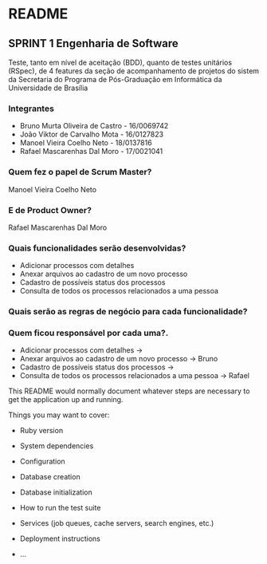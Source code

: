 # README
## SPRINT 1 Engenharia de Software
 Teste, tanto em nível de aceitação (BDD), quanto de testes unitários (RSpec), de 4 features da seção de acompanhamento de projetos do sistem da Secretaria do Programa de Pós-Graduação em Informática da Universidade de Brasília

### Integrantes
* Bruno Murta Oliveira de Castro - 16/0069742
* João Viktor de Carvalho Mota - 16/0127823
* Manoel Vieira Coelho Neto - 18/0137816
* Rafael Mascarenhas Dal Moro - 17/0021041


### Quem fez o papel de Scrum Master?
Manoel Vieira Coelho Neto

### E de Product Owner?
Rafael Mascarenhas Dal Moro

### Quais funcionalidades serão desenvolvidas?
* Adicionar processos com detalhes
* Anexar arquivos ao cadastro de um novo processo
* Cadastro de possíveis status dos processos
* Consulta de todos os processos relacionados a uma pessoa

### Quais serão as regras de negócio para cada funcionalidade?

### Quem ficou responsável por cada uma?.
* Adicionar processos com detalhes ->
* Anexar arquivos ao cadastro de um novo processo -> Bruno
* Cadastro de possíveis status dos processos ->
* Consulta de todos os processos relacionados a uma pessoa -> Rafael 


This README would normally document whatever steps are necessary to get the
application up and running.

Things you may want to cover:

* Ruby version

* System dependencies

* Configuration

* Database creation

* Database initialization

* How to run the test suite

* Services (job queues, cache servers, search engines, etc.)

* Deployment instructions

* ...
